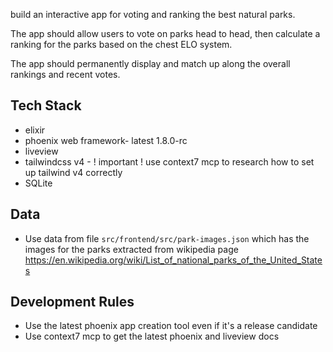 build an interactive app for voting and ranking the best  natural parks.

The app should allow users to vote on parks head to head, then calculate a ranking for the parks based on the chest ELO system.

The app should permanently display and match up along the overall rankings and recent votes.

## Tech Stack
- elixir
- phoenix web framework- latest 1.8.0-rc
- liveview
- tailwindcss v4 - ! important ! use context7 mcp to research how to set up tailwind v4 correctly
- SQLite


## Data
- Use data from file `src/frontend/src/park-images.json` which has the images for the parks extracted from wikipedia page https://en.wikipedia.org/wiki/List_of_national_parks_of_the_United_States

## Development Rules
- Use the latest phoenix app creation tool even if it's a release candidate
- Use context7 mcp to get the latest phoenix and liveview docs
